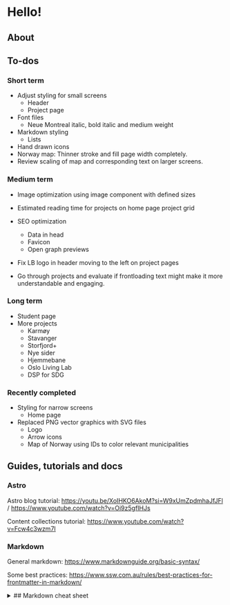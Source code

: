 # Hello!

## About

## To-dos

### Short term

- Adjust styling for small screens
    - Header
    - Project page
- Font files
    - Neue Montreal italic, bold italic and medium weight
- Markdown styling
    - Lists
- Hand drawn icons
- Norway map: Thinner stroke and fill page width completely.
- Review scaling of map and corresponding text on larger screens.

### Medium term
- Image optimization using image component with defined sizes
- Estimated reading time for projects on home page project grid
- SEO optimization
    - Data in head
    - Favicon
    - Open graph previews
- Fix LB logo in header moving to the left on project pages

- Go through projects and evaluate if frontloading text might make it more understandable and engaging.

### Long term
- Student page
- More projects
    - Karmøy
    - Stavanger
    - Storfjord+
    - Nye sider
    - Hjemmebane
    - Oslo Living Lab
    - DSP for SDG

### Recently completed
- Styling for narrow screens
    - Home page
- Replaced PNG vector graphics with SVG files
    - Logo
    - Arrow icons
    - Map of Norway using IDs to color relevant municipalities

## Guides, tutorials and docs

### Astro

Astro blog tutorial: https://youtu.be/XoIHKO6AkoM?si=W9xUmZpdmhaJfJFl / https://www.youtube.com/watch?v=Oi9z5gfIHJs

Content collections tutorial: https://www.youtube.com/watch?v=Fcw4c3wzm7I 

### Markdown

General markdown: https://www.markdownguide.org/basic-syntax/

Some best practices: https://www.ssw.com.au/rules/best-practices-for-frontmatter-in-markdown/

<details>
  <summary>## Markdown cheat sheet</summary>

  ```

  ### Heading
  # Dette er en titteloverskift (H1)

Dette er er vanlig avsnitt

## Dette er en underoverskrift (H2)

### Dette er enda en underoverskrift (H3) og så videre

Slik lager du en [link](https://duckduckgo.com)

Slik lager du raske linker til nettsider eller epostadresser: <https://www.markdownguide.org> og <fake@example.com> 

Det er også mulig å flytte linkadresser utenfor teksten ved bruk av  [hakeparentes][1]. Dette kan gjøre teksten enklere å lese mens man jobber med den

[1]: <https://snl.no/klamme>

Bilder legger du inn slik:

![Her skriver du inn bildeteksten til skjermleseren.](../../images/projects/nettside.jpg)

For å optimalisere bildestørrelsen må du linke til bilder som ligger i /src/images og **ikke** i public-mappa.

Slik gjør du tekst **bold.**

Slik gjør du tekst *kursiv.*

Slik gjør du tekst ***bold og kursiv.***

For å vise et symbol som vanligvis brukes til formatering bruker du omvendt skråstrek:

\#twitter

Du markerer linjeskift  
med to mellomrom ved skiftet.

Slik laget du en skillelinje:
***

Slik lager du en nummerert liste:
1. Første punkt
2. Andre punkt
    1. Første underpunkt
    2. Andre underpunkt
3. Tredje punkt

Slik lager du en unummerert liste:
- Første punkt
- Andre punkt
    - Første underpunkt
    - Andre underpunkt
- Tredje punkt

```

</details>